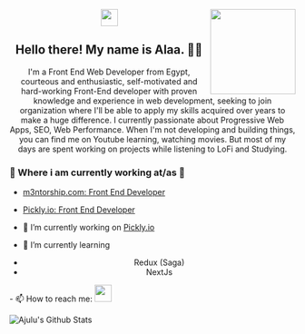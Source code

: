


<p>
  <a href="https://waylonwalker.com/latest-story.png"><img width="150" align='right' src="https://media-exp1.licdn.com/dms/image/C4D16AQFFDuXMVGsEWA/profile-displaybackgroundimage-shrink_200_800/0?e=1611187200&v=beta&t=hFlGlCVopVQVPJpvWrad-P1LeUrvNxpy8mCj_B_Rg20"></a>
</p>

<p align='center'>
<a href="https://www.linkedin.com/in/alaasaedy/"><img height="30" src="https://github.com/WaylonWalker/WaylonWalker/blob/main/icon/linkedin.png?raw=true"></a>
</p>

<h2 align="center">Hello there! My name is Alaa. 👋🤓</h2>

<p align="center">I'm a Front End Web Developer from Egypt, courteous and enthusiastic, self-motivated and hard-working Front-End developer with proven knowledge and experience in web development, seeking to join organization where I'll be able to apply my skills acquired over years to make a huge difference. I currently passionate about Progressive Web Apps, SEO, Web Performance. When I'm not developing and building things, you can find me on Youtube learning, watching movies. But most of my days are spent working on projects while listening to LoFi and Studying.</p>

### 💼 Where i am currently working at/as 💼 

- [m3ntorship.com: Front End Developer](https://m3ntorship.com/) 
- [Pickly.io: Front End Developer](https://pickly-frontend-dev.m3ntorship.net/)

- 🔭 I’m currently working on  <a href="Pickly.io">Pickly.io</a>
- 🌱 I’m currently learning 
<ul align="center">
  <li>Redux (Saga)</li>
  <li>NextJs</li>
</ul>
- 📫 How to reach me: <a href="https://www.linkedin.com/in/alaasaedy/"><img height="30" src="https://github.com/WaylonWalker/WaylonWalker/blob/main/icon/linkedin.png?raw=true"></a>

![Ajulu's Github Stats](https://github-readme-stats.vercel.app/api?username=AlaaSaedy&show_icons=true&theme=radical)
